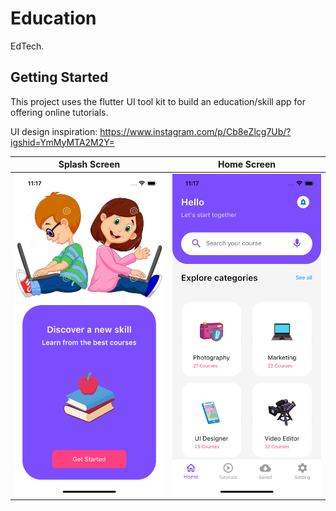# Education

EdTech.

## Getting Started

This project uses the flutter UI tool kit to build an education/skill app for offering online tutorials.

UI design inspiration: https://www.instagram.com/p/Cb8eZlcg7Ub/?igshid=YmMyMTA2M2Y=


| Splash Screen | Home Screen | 
|    :---:     |     :---:      |  
| <img src="images/splashScreen.png" width="500">   | <img src="images/homeScreen.png" width="500">   |